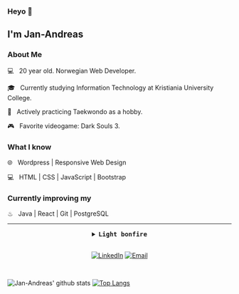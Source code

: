 <!-- ### Hello there 👋 -->

### Heyo 👋<h2> I'm Jan-Andreas</h2>


<h3> About Me </h3>

💻 &nbsp; 20 year old. Norwegian Web Developer.

🎓 &nbsp; Currently studying Information Technology at Kristiania University College.

🥋 &nbsp; Actively practicing Taekwondo as a hobby.

🎮 &nbsp; Favorite videogame: Dark Souls 3.


<h3>What I know</h3>

🌐 &nbsp; Wordpress | Responsive Web Design

💻 &nbsp; HTML | CSS | JavaScript | Bootstrap


<h3>Currently improving my</h3>

♨ &nbsp; Java | React | Git | PostgreSQL

<hr>

<!-- Bonfire -->
<details align="center">
<summary> <b> <samp> Light bonfire </samp></b></summary>
<samp>
 <b><h2 style="color: #fc6203">B O N F I R E &nbsp; L I T !</h2> </b>
<img src="https://raw.githubusercontent.com/TanZng/TanZng/master/assets/bonefire.gif" width="200"/>
</samp>
</details>

<br>

<!-- Contact Hyperlinks -->
<p align="center">
<a href="https://www.linkedin.com/in/jan-andreas-rusnak-81811b1b9/"><img alt="LinkedIn" src="https://img.shields.io/badge/LinkedIn-Jan%20Andreas%20Rusnak-blue?style=flat-square&logo=linkedin"></a>
<a href="mailto:janandreashorgenr@gmail.com"><img alt="Email" src="https://img.shields.io/badge/Email-janandreashorgenr@gmail.com-blue?style=flat-square&logo=gmail"></a>
</p>

<br>

![Jan-Andreas' github stats](https://github-readme-stats.vercel.app/api?username=janandreaskick&show_icons=true&theme=tokyonight) [![Top Langs](https://github-readme-stats.vercel.app/api/top-langs/?username=janandreaskick&layout=compact)](https://github.com/janandreaskick/github-readme-stats)
